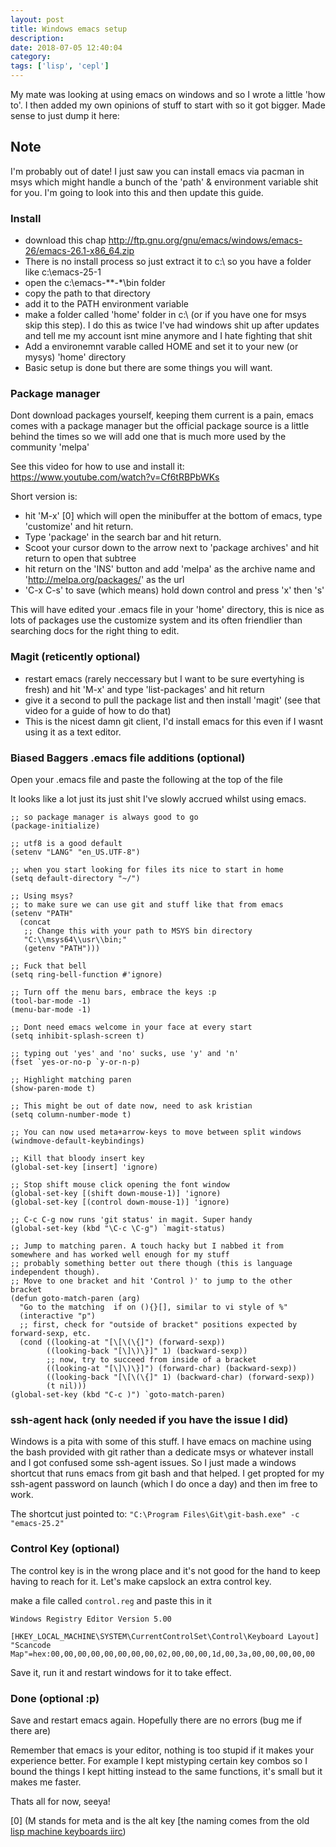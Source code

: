 ```yaml
---
layout: post
title: Windows emacs setup
description:
date: 2018-07-05 12:40:04
category:
tags: ['lisp', 'cepl']
---
```


My mate was looking at using emacs on windows and so I wrote a little 'how to'. I then added my own opinions of stuff to start with so it got bigger. Made sense to just dump it here:

## Note

I'm probably out of date! I just saw you can install emacs via pacman in msys which might handle a bunch of the 'path' & environment variable shit for you. I'm going to look into this and then update this guide.


### Install
- download this chap <http://ftp.gnu.org/gnu/emacs/windows/emacs-26/emacs-26.1-x86_64.zip>
- There is no install process so just extract it to c:\ so you have a folder like c:\emacs-25-1
- open the c:\emacs-**-*\bin folder
- copy the path to that directory
- add it to the PATH environment variable
- make a folder called 'home' folder in c:\ (or if you have one for msys skip this step). I do this as twice I've had windows shit up after updates and tell me my account isnt mine anymore and I hate fighting that shit
- Add a environemnt varable called HOME and set it to your new (or mysys) 'home' directory
- Basic setup is done but there are some things you will want.

### Package manager

Dont download packages yourself, keeping them current is a pain, emacs comes with a package manager but the official package source is a little behind the times so we will add one that is much more used by the community 'melpa'

See this video for how to use and install it: <https://www.youtube.com/watch?v=Cf6tRBPbWKs>

Short version is:
- hit 'M-x' [0] which will open the minibuffer at the bottom of emacs, type 'customize' and hit return.
- Type 'package' in the search bar and hit return.
- Scoot your cursor down to the arrow next to 'package archives' and hit return to open that subtree
- hit return on the 'INS' button and add 'melpa' as the archive name and 'http://melpa.org/packages/' as the url
- 'C-x C-s' to save (which means) hold down control and press 'x' then 's'

This will have edited your .emacs file in your 'home' directory, this is nice as lots of packages use the customize system and its often friendlier than searching docs for the right thing to edit.

### Magit (reticently optional)
- restart emacs (rarely neccessary but I want to be sure evertyhing is fresh) and hit 'M-x' and type 'list-packages' and hit return
- give it a second to pull the package list and then install 'magit' (see that video for a guide of how to do that)
- This is the nicest damn git client, I'd install emacs for this even if I wasnt using it as a text editor.

### Biased Baggers .emacs file additions (optional)

Open your .emacs file and paste the following at the top of the file

It looks like a lot just its just shit I've slowly accrued whilst using emacs.

```
;; so package manager is always good to go
(package-initialize)

;; utf8 is a good default
(setenv "LANG" "en_US.UTF-8")

;; when you start looking for files its nice to start in home
(setq default-directory "~/")

;; Using msys?
;; to make sure we can use git and stuff like that from emacs
(setenv "PATH"
  (concat
   ;; Change this with your path to MSYS bin directory
   "C:\\msys64\\usr\\bin;"
   (getenv "PATH")))

;; Fuck that bell
(setq ring-bell-function #'ignore)

;; Turn off the menu bars, embrace the keys :p
(tool-bar-mode -1)
(menu-bar-mode -1)

;; Dont need emacs welcome in your face at every start
(setq inhibit-splash-screen t)

;; typing out 'yes' and 'no' sucks, use 'y' and 'n'
(fset `yes-or-no-p `y-or-n-p)

;; Highlight matching paren
(show-paren-mode t)

;; This might be out of date now, need to ask kristian
(setq column-number-mode t)

;; You can now used meta+arrow-keys to move between split windows
(windmove-default-keybindings)

;; Kill that bloody insert key
(global-set-key [insert] 'ignore)

;; Stop shift mouse click opening the font window
(global-set-key [(shift down-mouse-1)] 'ignore)
(global-set-key [(control down-mouse-1)] 'ignore)

;; C-c C-g now runs 'git status' in magit. Super handy
(global-set-key (kbd "\C-c \C-g") `magit-status)

;; Jump to matching paren. A touch hacky but I nabbed it from somewhere and has worked well enough for my stuff
;; probably something better out there though (this is language independent though).
;; Move to one bracket and hit 'Control )' to jump to the other bracket
(defun goto-match-paren (arg)
  "Go to the matching  if on (){}[], similar to vi style of %"
  (interactive "p")
  ;; first, check for "outside of bracket" positions expected by forward-sexp, etc.
  (cond ((looking-at "[\[\(\{]") (forward-sexp))
        ((looking-back "[\]\)\}]" 1) (backward-sexp))
        ;; now, try to succeed from inside of a bracket
        ((looking-at "[\]\)\}]") (forward-char) (backward-sexp))
        ((looking-back "[\[\(\{]" 1) (backward-char) (forward-sexp))
        (t nil)))
(global-set-key (kbd "C-c )") `goto-match-paren)
```

### ssh-agent hack (only needed if you have the issue I did)

Windows is a pita with some of this stuff. I have emacs on machine using the bash provided with git rather than a dedicate msys or whatever install and I got confused some ssh-agent issues. So I just made a windows shortcut that runs emacs from git bash and that helped. I get propted for my ssh-agent password on launch (which I do once a day) and then im free to work.

The shortcut just pointed to: `"C:\Program Files\Git\git-bash.exe" -c "emacs-25.2"`

### Control Key (optional)

The control key is in the wrong place and it's not good for the hand to keep having to reach for it. Let's make capslock an extra control key.

make a file called `control.reg` and paste this in it

```
Windows Registry Editor Version 5.00

[HKEY_LOCAL_MACHINE\SYSTEM\CurrentControlSet\Control\Keyboard Layout]
"Scancode Map"=hex:00,00,00,00,00,00,00,00,02,00,00,00,1d,00,3a,00,00,00,00,00
```

Save it, run it and restart windows for it to take effect.

### Done (optional :p)

Save and restart emacs again. Hopefully there are no errors (bug me if there are)

Remember that emacs is your editor, nothing is too stupid if it makes your experience better. For example I kept mistyping certain key combos so I bound the things I kept hitting instead to the same functions, it's small but it makes me faster.

Thats all for now, seeya!

[0] (M stands for meta and is the alt key [the naming comes from the old [lisp machine keyboards iirc](https://pbs.twimg.com/media/C942BKSU0AE7p0q.jpg))
